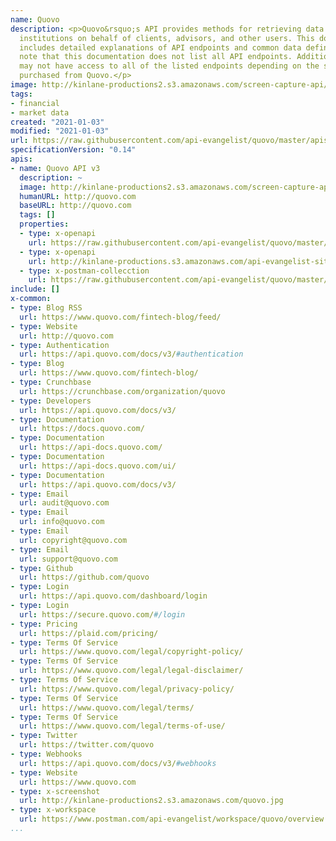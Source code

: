 ```yaml
---
name: Quovo
description: <p>Quovo&rsquo;s API provides methods for retrieving data from financial
  institutions on behalf of clients, advisors, and other users. This documentation
  includes detailed explanations of API endpoints and common data definitions. Please
  note that this documentation does not list all API endpoints. Additionally, you
  may not have access to all of the listed endpoints depending on the services you&rsquo;ve
  purchased from Quovo.</p>
image: http://kinlane-productions2.s3.amazonaws.com/screen-capture-api/28293-quovo.jpg
tags:
- financial
- market data
created: "2021-01-03"
modified: "2021-01-03"
url: https://raw.githubusercontent.com/api-evangelist/quovo/master/apis.json
specificationVersion: "0.14"
apis:
- name: Quovo API v3
  description: ~
  image: http://kinlane-productions2.s3.amazonaws.com/screen-capture-api/28293-quovo.jpg
  humanURL: http://quovo.com
  baseURL: http://quovo.com
  tags: []
  properties:
  - type: x-openapi
    url: https://raw.githubusercontent.com/api-evangelist/quovo/master/quovo-api-v3-openapi.json
  - type: x-openapi
    url: http://kinlane-productions.s3.amazonaws.com/api-evangelist-site/company/openapis/quovo-api-v3.json
  - type: x-postman-collecction
    url: https://raw.githubusercontent.com/api-evangelist/quovo/master/quovo-api-v3-postman-collection.json
include: []
x-common:
- type: Blog RSS
  url: https://www.quovo.com/fintech-blog/feed/
- type: Website
  url: http://quovo.com
- type: Authentication
  url: https://api.quovo.com/docs/v3/#authentication
- type: Blog
  url: https://www.quovo.com/fintech-blog/
- type: Crunchbase
  url: https://crunchbase.com/organization/quovo
- type: Developers
  url: https://api.quovo.com/docs/v3/
- type: Documentation
  url: https://docs.quovo.com/
- type: Documentation
  url: https://api-docs.quovo.com/
- type: Documentation
  url: https://api-docs.quovo.com/ui/
- type: Documentation
  url: https://api.quovo.com/docs/v3/
- type: Email
  url: audit@quovo.com
- type: Email
  url: info@quovo.com
- type: Email
  url: copyright@quovo.com
- type: Email
  url: support@quovo.com
- type: Github
  url: https://github.com/quovo
- type: Login
  url: https://api.quovo.com/dashboard/login
- type: Login
  url: https://secure.quovo.com/#/login
- type: Pricing
  url: https://plaid.com/pricing/
- type: Terms Of Service
  url: https://www.quovo.com/legal/copyright-policy/
- type: Terms Of Service
  url: https://www.quovo.com/legal/legal-disclaimer/
- type: Terms Of Service
  url: https://www.quovo.com/legal/privacy-policy/
- type: Terms Of Service
  url: https://www.quovo.com/legal/terms/
- type: Terms Of Service
  url: https://www.quovo.com/legal/terms-of-use/
- type: Twitter
  url: https://twitter.com/quovo
- type: Webhooks
  url: https://api.quovo.com/docs/v3/#webhooks
- type: Website
  url: https://www.quovo.com
- type: x-screenshot
  url: http://kinlane-productions2.s3.amazonaws.com/quovo.jpg
- type: x-workspace
  url: https://www.postman.com/api-evangelist/workspace/quovo/overview
...
```

